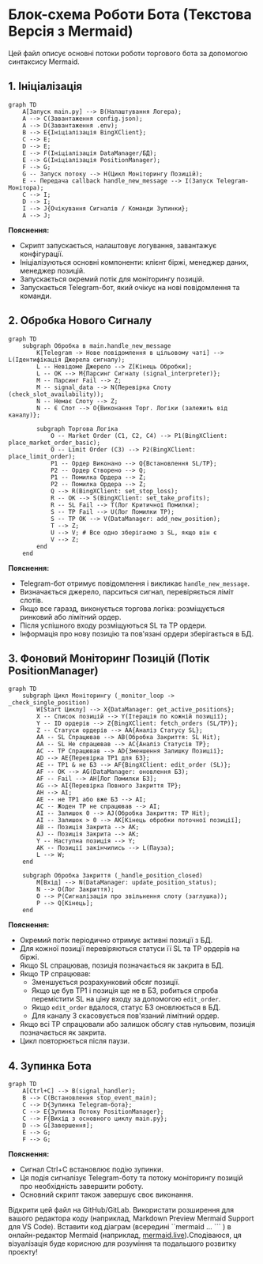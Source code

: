 # Блок-схема Роботи Бота (Текстова Версія з Mermaid)

Цей файл описує основні потоки роботи торгового бота за допомогою синтаксису Mermaid.

## 1. Ініціалізація

```mermaid
graph TD
    A[Запуск main.py] --> B(Налаштування Логера);
    A --> C(Завантаження config.json);
    A --> D(Завантаження .env);
    B --> E{Ініціалізація BingXClient};
    C --> E;
    D --> E;
    E --> F(Ініціалізація DataManager/БД);
    E --> G(Ініціалізація PositionManager);
    F --> G;
    G -- Запуск потоку --> H(Цикл Моніторингу Позицій);
    E -- Передача callback handle_new_message --> I(Запуск Telegram-Монітора);
    C --> I;
    D --> I;
    I --> J{Очікування Сигналів / Команди Зупинки};
    A --> J;
```

**Пояснення:**

- Скрипт запускається, налаштовує логування, завантажує конфігурації.
- Ініціалізуються основні компоненти: клієнт біржі, менеджер даних, менеджер позицій.
- Запускається окремий потік для моніторингу позицій.
- Запускається Telegram-бот, який очікує на нові повідомлення та команди.

## 2. Обробка Нового Сигналу

```mermaid
graph TD
    subgraph Обробка в main.handle_new_message
        K[Telegram -> Нове повідомлення в цільовому чаті] --> L(Ідентифікація Джерела сигналу);
        L -- Невідоме Джерело --> Z[Кінець Обробки];
        L -- OK --> M{Парсинг Сигналу (signal_interpreter)};
        M -- Парсинг Fail --> Z;
        M -- signal_data --> N(Перевірка Слоту (check_slot_availability));
        N -- Немає Слоту --> Z;
        N -- Є Слот --> O{Виконання Торг. Логіки (залежить від каналу)};

        subgraph Торгова Логіка
            O -- Market Order (C1, C2, C4) --> P1(BingXClient: place_market_order_basic);
            O -- Limit Order (C3) --> P2(BingXClient: place_limit_order);
            P1 -- Ордер Виконано --> Q{Встановлення SL/TP};
            P2 -- Ордер Створено --> Q;
            P1 -- Помилка Ордера --> Z;
            P2 -- Помилка Ордера --> Z;
            Q --> R(BingXClient: set_stop_loss);
            R -- OK --> S(BingXClient: set_take_profits);
            R -- SL Fail --> T(Лог Критичної Помилки);
            S -- TP Fail --> U(Лог Помилки TP);
            S -- TP OK --> V(DataManager: add_new_position);
            T --> Z;
            U --> V; # Все одно зберігаємо з SL, якщо він є
            V --> Z;
        end
    end
```

**Пояснення:**

- Telegram-бот отримує повідомлення і викликає `handle_new_message`.
- Визначається джерело, парситься сигнал, перевіряється ліміт слотів.
- Якщо все гаразд, виконується торгова логіка: розміщується ринковий або лімітний ордер.
- Після успішного входу розміщуються SL та TP ордери.
- Інформація про нову позицію та пов'язані ордери зберігається в БД.

## 3. Фоновий Моніторинг Позицій (Потік PositionManager)

```mermaid
graph TD
    subgraph Цикл Моніторингу (_monitor_loop -> _check_single_position)
        W[Start Циклу] --> X{DataManager: get_active_positions};
        X -- Список позицій --> Y(Ітерація по кожній позиції);
        Y -- ID ордерів --> Z{BingXClient: fetch_orders (SL/TP)};
        Z -- Статуси ордерів --> AA{Аналіз Статусу SL};
        AA -- SL Спрацював --> AB(Обробка Закриття: SL Hit);
        AA -- SL Не спрацював --> AC{Аналіз Статусів TP};
        AC -- TP Спрацював --> AD{Зменшення Залишку Позиції};
        AD --> AE{Перевірка TP1 для БЗ};
        AE -- TP1 & не БЗ --> AF{BingXClient: edit_order (SL)};
        AF -- OK --> AG(DataManager: оновлення БЗ);
        AF -- Fail --> AH[Лог Помилки БЗ];
        AG --> AI{Перевірка Повного Закриття TP};
        AH --> AI;
        AE -- не TP1 або вже БЗ --> AI;
        AC -- Жоден TP не спрацював --> AI;
        AI -- Залишок 0 --> AJ(Обробка Закриття: TP Hit);
        AI -- Залишок > 0 --> AK[Кінець обробки поточної позиції];
        AB -- Позиція Закрита --> AK;
        AJ -- Позиція Закрита --> AK;
        Y -- Наступна позиція --> Y;
        AK -- Позиції закінчились --> L(Пауза);
        L --> W;
    end

    subgraph Обробка Закриття (_handle_position_closed)
        M[Вхід] --> N(DataManager: update_position_status);
        N --> O(Лог Закриття);
        O --> P(Сигналізація про звільнення слоту (заглушка));
        P --> Q[Кінець];
    end
```

**Пояснення:**

- Окремий потік періодично отримує активні позиції з БД.
- Для кожної позиції перевіряються статуси її SL та TP ордерів на біржі.
- Якщо SL спрацював, позиція позначається як закрита в БД.
- Якщо TP спрацював:
  - Зменшується розрахунковий обсяг позиції.
  - Якщо це був TP1 і позиція ще не в БЗ, робиться спроба перемістити SL на ціну входу за допомогою `edit_order`.
  - Якщо `edit_order` вдалося, статус БЗ оновлюється в БД.
  - Для каналу 3 скасовується пов'язаний лімітний ордер.
- Якщо всі TP спрацювали або залишок обсягу став нульовим, позиція позначається як закрита.
- Цикл повторюється після паузи.

## 4. Зупинка Бота

```mermaid
graph TD
    A[Ctrl+C] --> B(signal_handler);
    B --> C(Встановлення stop_event_main);
    C --> D{Зупинка Telegram-бота};
    C --> E{Зупинка Потоку PositionManager};
    C --> F{Вихід з основного циклу main.py};
    D --> G[Завершення];
    E --> G;
    F --> G;
```

**Пояснення:**

- Сигнал Ctrl+C встановлює подію зупинки.
- Ця подія сигналізує Telegram-боту та потоку моніторингу позицій про необхідність завершити роботу.
- Основний скрипт також завершує своє виконання.

Відкрити цей файл на GitHub/GitLab.
Використати розширення для вашого редактора коду (наприклад, Markdown Preview Mermaid Support для VS Code).
Вставити код діаграм (всередині ``mermaid ... ``` ) в онлайн-редактор Mermaid (наприклад, [mermaid.live](https://mermaid.live/)).Сподіваюся, ця візуалізація буде корисною для розуміння та подальшого розвитку проєкту!